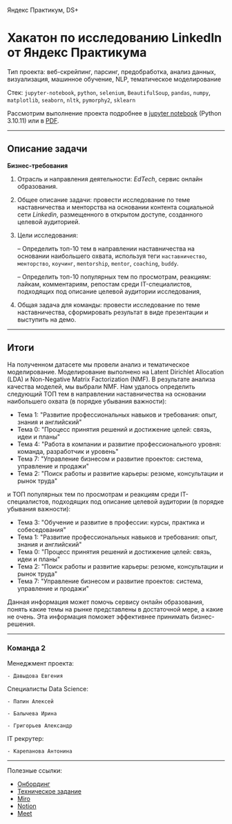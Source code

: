 Яндекс Практикум, DS+

# Хакатон по исследованию LinkedIn от Яндекс Практикума

Тип проекта: веб-скрейпинг, парсинг, предобработка, анализ данных, визуализация, машинное обучение, NLP, тематическое моделирование

Стек: `jupyter-notebook`, `python`, `selenium`, `BeautifulSoup`, `pandas`, `numpy`, `matplotlib`, `seaborn`, `nltk`, `pymorphy2`, `sklearn`

Рассмотрим выполнение проекта подробнее в [jupyter notebook](https://github.com/krasnoturinsk/linkedin_hackathon/blob/main/src/linkedin_mentoring.ipynb) (Python 3.10.11) или в [PDF](https://github.com/krasnoturinsk/linkedin_hackathon/blob/main/linkedin_mentoring.pdf).

---

## Описание задачи

**Бизнес-требования**

1. Отрасль и направления деятельности: _EdTech_, сервис онлайн образования.

2. Общее описание задачи: провести исследование по теме наставничества и менторства на основании контента социальной сети _Linkedin_, размещенного в открытом доступе, созданного целевой аудиторией.

3. Цели исследования:

	– Определить топ-10 тем в направлении наставничества на основании наибольшего охвата, используя теги `наставничество`, `менторство`, `коучинг`, `mentorship`, `mentor`, `coaching`, `buddy`.

	– Определить топ-10 популярных тем по просмотрам, реакциям: лайкам, комментариям, репостам среди IT-специалистов, подходящих под описание целевой аудитории исследования,

4. Общая задача для команды: провести исследование по теме наставничества, сформировать результат в виде презентации и выступить на демо.

---

## Итоги

На полученном датасете мы провели анализ и тематическое моделирование. Моделирование выполнено на Latent Dirichlet Allocation (LDA) и Non-Negative Matrix Factorization (NMF). В результате анализа качества моделей, мы выбрали NMF. Нам удалось определить следующий ТОП тем в направлении наставничества на основании наибольшего охвата (в порядке убывания важности):

- Тема 1: "Развитие профессиональных навыков и требования: опыт, знания и английский"
- Тема 0: "Процесс принятия решений и достижение целей: связь, идеи и планы"
- Тема 4: "Работа в компании и развитие профессионального уровня: команда, разработчик и
уровень"
- Тема 7: "Управление бизнесом и развитие проектов: система, управление и продажи"
- Тема 2: "Поиск работы и развитие карьеры: резюме, консультации и рынок труда"

и ТОП популярных тем по просмотрам и реакциям среди IT-специалистов, подходящих под описание целевой аудитории (в порядке убывания важности):

- Тема 3: "Обучение и развитие в профессии: курсы, практика и собеседования"
- Тема 1: "Развитие профессиональных навыков и требования: опыт, знания и английский"
- Тема 0: "Процесс принятия решений и достижение целей: связь, идеи и планы"
- Тема 2: "Поиск работы и развитие карьеры: резюме, консультации и рынок труда"
- Тема 7: "Управление бизнесом и развитие проектов: система, управление и продажи"

Данная информация может помочь сервису онлайн образования, понять какие темы на рынке представлены в достаточной мере, а какие не очень. Эта информация поможет эффективнее принимать бизнес-решения.

---

### Команда 2

Менеджмент проекта:

	- Давыдова Евгения

Специалисты Data Science:

	- Папин Алексей

	- Балычева Ирина

	- Григорьев Александр

IT рекрутер:

	- Карепанова Антонина

---

Полезные ссылки:
- [Онбординг](https://prairie-parade-285.notion.site/f7191f19dd274dce8fc779d0a6c694d7)
- [Техническое задание](https://disk.yandex.ru/i/v1DkojBTIBFN8A)
- [Miro](https://miro.com/app/board/uXjVM8HRZOU=/)
- [Notion](https://www.notion.so/Linkedin-f2e0a6168376473b8a71dfbd21629976?pvs=4)
- [Meet](https://meet.google.com/xch-zodw-xaa)
